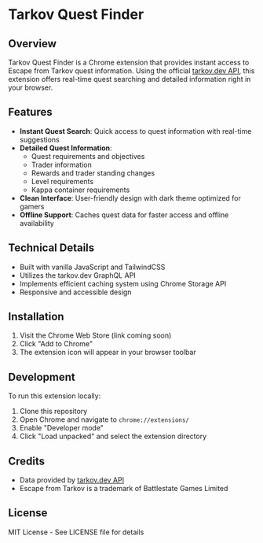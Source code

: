 # Tarkov Quest Finder

## Overview
Tarkov Quest Finder is a Chrome extension that provides instant access to Escape from Tarkov quest information. Using the official [tarkov.dev API](https://tarkov.dev/), this extension offers real-time quest searching and detailed information right in your browser.

## Features
- **Instant Quest Search**: Quick access to quest information with real-time suggestions
- **Detailed Quest Information**: 
  - Quest requirements and objectives
  - Trader information
  - Rewards and trader standing changes
  - Level requirements
  - Kappa container requirements
- **Clean Interface**: User-friendly design with dark theme optimized for gamers
- **Offline Support**: Caches quest data for faster access and offline availability

## Technical Details
- Built with vanilla JavaScript and TailwindCSS
- Utilizes the tarkov.dev GraphQL API
- Implements efficient caching system using Chrome Storage API
- Responsive and accessible design

## Installation
1. Visit the Chrome Web Store (link coming soon)
2. Click "Add to Chrome"
3. The extension icon will appear in your browser toolbar

## Development
To run this extension locally:
1. Clone this repository
2. Open Chrome and navigate to `chrome://extensions/`
3. Enable "Developer mode"
4. Click "Load unpacked" and select the extension directory

## Credits
- Data provided by [tarkov.dev API](https://tarkov.dev/)
- Escape from Tarkov is a trademark of Battlestate Games Limited

## License
MIT License - See LICENSE file for details
